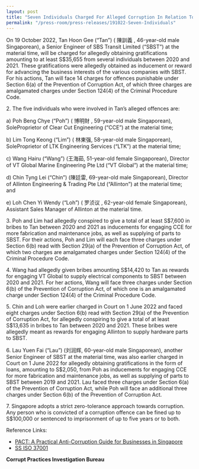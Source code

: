 ```yaml
---
layout: post
title: "Seven Individuals Charged For Alleged Corruption In Relation To Contracts With SBS Transit Limited"
permalink: "/press-room/press-releases/191022-Seven-Individuals"
---
```

On 19 October 2022, Tan Hoon Gee (“Tan”) ( 陳訓義 , 46-year-old male Singaporean), a Senior Engineer of SBS Transit Limited (“SBST”) at the material time, will be charged for allegedly obtaining gratifications amounting to at least S$35,655 from several individuals between 2020 and 2021. These gratifications were allegedly obtained as inducement or reward for advancing the business interests of the various companies with SBST. For his actions, Tan will face 14 charges for offences punishable under Section 6(a) of the Prevention of Corruption Act, of which three charges are amalgamated charges under Section 124(4) of the Criminal Procedure Code.

2\. The five individuals who were involved in Tan’s alleged offences are:

a) Poh Beng Chye (“Poh”) ( 博明財 , 59-year-old male Singaporean), SoleProprietor of Clear Cut Engineering (“CCE”) at the material time;

b) Lim Tong Keong (“Lim”) ( 林東强, 58-year-old male Singaporean), SoleProprietor of LTK Engineering Services (“LTK”) at the material time;

c) Wang Hairu (“Wang”) (王海茹, 51-year-old female Singaporean), Director of VT Global Marine Engineering Pte Ltd (“VT Global”) at the material time;

d) Chin Tyng Lei (“Chin”) (陳廷雷, 69-year-old male Singaporean), Director of Allinton Engineering & Trading Pte Ltd (“Allinton”) at the material time; and

e) Loh Chen Yi Wendy (“Loh”) ( 罗浈议 , 62-year-old female Singaporean), Assistant Sales Manager of Allinton at the material time.

3\. Poh and Lim had allegedly conspired to give a total of at least S$7,600 in bribes to Tan between 2020 and 2021 as inducements for engaging CCE for more fabrication and maintenance jobs, as well as supplying of parts to SBST. For their actions, Poh and Lim will each face three charges under Section 6(b) read with Section 29(a) of the Prevention of Corruption Act, of which two charges are amalgamated charges under Section 124(4) of the Criminal Procedure Code.

4\. Wang had allegedly given bribes amounting S$14,420 to Tan as rewards for engaging VT Global to supply electrical components to SBST between 2020 and 2021. For her actions, Wang will face three charges under Section 6(b) of the Prevention of Corruption Act, of which one is an amalgamated charge under Section 124(4) of the Criminal Procedure Code.

5\. Chin and Loh were earlier charged in Court on 1 June 2022 and faced eight charges under Section 6(b) read with Section 29(a) of the Prevention of Corruption Act, for allegedly conspiring to give a total of at least S$13,635 in bribes to Tan between 2020 and 2021. These bribes were allegedly meant as rewards for engaging Allinton to supply hardware parts to SBST.

6\. Lau Yuen Fai (“Lau”) (刘润辉, 60-year-old male Singaporean), another Senior Engineer of SBST at the material time, was also earlier charged in Court on 1 June 2022 for allegedly obtaining gratifications in the form of loans, amounting to S$2,050, from Poh as inducements for engaging CCE for more fabrication and maintenance jobs, as well as supplying of parts to SBST between 2019 and 2021. Lau faced three charges under Section 6(a) of the Prevention of Corruption Act, while Poh will face an additional three charges under Section 6(b) of the Prevention of Corruption Act.

7\. Singapore adopts a strict zero-tolerance approach towards corruption. Any person who is convicted of a corruption offence can be fined up to S$100,000 or sentenced to imprisonment of up to five years or to both. 

Reference Links:

* [PACT: A Practical Anti-Corruption Guide for Businesses in Singapore](/research-room/publications/anti-corruption-guide-for-businesses/)<br>
* [SS ISO 37001](/research-room/publications/ss-iso-37001/)

**Corrupt Practices Investigation Bureau**
